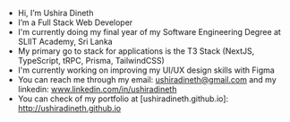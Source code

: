 - Hi, I’m Ushira Dineth
- I’m a Full Stack Web Developer
- I'm currently doing my final year of my Software Engineering Degree at SLIIT Academy, Sri Lanka
- My primary go to stack for applications is the T3 Stack (NextJS, TypeScript, tRPC, Prisma, TailwindCSS)
- I'm currently working on improving my UI/UX design skills with Figma
- You can reach me through my email: ushiradineth@gmail.com and my linkedin: www.linkedin.com/in/ushiradineth
- You can check of my portfolio at [ushiradineth.github.io]: http://ushiradineth.github.io

<!---
ushiradineth/ushiradineth is a ✨ special ✨ repository because its `README.md` (this file) appears on your GitHub profile.
You can click the Preview link to take a look at your changes.
--->
